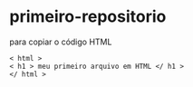 # primeiro-repositorio
para copiar o código HTML
```
< html >
< h1 > meu primeiro arquivo em HTML </ h1 >
</ html >
```
